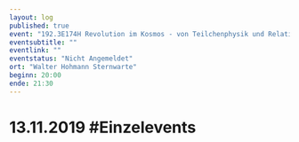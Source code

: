 ```yaml
---
layout: log
published: true
event: "192.3E174H Revolution im Kosmos - von Teilchenphysik und Relativitätstheorie zu den großen philosophischen Fragen"
eventsubtitle: ""
eventlink: ""
eventstatus: "Nicht Angemeldet"
ort: "Walter Hohmann Sternwarte"
beginn: 20:00
ende: 21:30
---
```


# 13.11.2019 #Einzelevents
